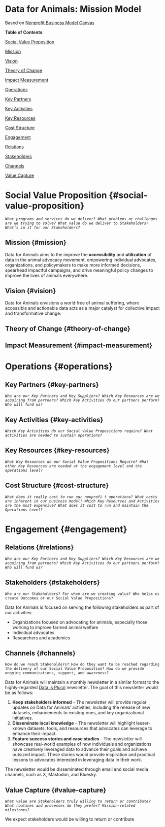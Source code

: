 # **Data for Animals: Mission Model**

Based on [Nonprofit Business Model Canvas](./nonprofit-business-model-canvas.pdf)

**Table of Contents**

[Social Value Proposition](#social-value-proposition)

[Mission](#mission)

[Vision](#vision)

[Theory of Change](#theory-of-change)

[Impact Measurement](#impact-measurement)

[Operations](#operations)

[Key Partners](#key-partners)

[Key Activities](#key-activities)

[Key Resources](#key-resources)

[Cost Structure](#cost-structure)

[Engagement](#engagement)

[Relations](#relations)

[Stakeholders](#stakeholders)

[Channels](#channels)

[Value Capture](#value-capture)

# 

# **Social Value Proposition** {#social-value-proposition}

*`What programs and services do we deliver? What problems or challenges are we trying to solve? What value do we deliver to Stakeholders? What’s in it for our Stakeholders?`*

## **Mission** {#mission}

Data for Animals aims to the improve the **accessibility** and **utilization** of data in the animal advocacy movement, empowering individual advocates, organizations, and policymakers to make more informed decisions, spearhead impactful campaigns, and drive meaningful policy changes to improve the lives of animals everywhere.

## **Vision** {#vision}

Data for Animals envisions a world free of animal suffering, where accessible and actionable data acts as a major catalyst for collective impact and transformative change.

## **Theory of Change** {#theory-of-change}

## **Impact Measurement** {#impact-measurement}

# **Operations** {#operations}

## **Key Partners** {#key-partners}

*`Who are our Key Partners and Key Suppliers? Which Key Resources are we acquiring from partners? Which Key Activities do our partners perform? Who will fund us?`*

## **Key Activities** {#key-activities}

*`Which Key Activities do our Social Value Propositions require? What activities are needed to sustain operations?`*

## **Key Resources** {#key-resources}

*`What Key Resources do our Social Value Propositions Require? What other Key Resources are needed at the engagement level and the operations level?`*

## **Cost Structure** {#cost-structure}

*`What does it really cost to run our nonprofi t operations? What costs are inherent in our business model? Which Key Resources and Activities are the most expensive? What does it cost to run and maintain the Operations Level?`*

# **Engagement** {#engagement}

## **Relations** {#relations}

*`Who are our Key Partners and Key Suppliers? Which Key Resources are we acquiring from partners? Which Key Activities do our partners perform? Who will fund us?`*

## **Stakeholders** {#stakeholders}

`Who are our Stakeholders? For whom are we creating value? Who helps us create Outcomes or our Social Value Propositions?`

Data for Animals is focused on serving the following stakeholders as part of our activities:

* Organizations focused on advocating for animals, especially those working to improve farmed animal welfare  
* Individual advocates  
* Researchers and academics

## **Channels** {#channels}

`How do we reach Stakeholders? How do they want to be reached regarding the delivery of our Social Value Proposition? How do we provide ongoing communications, support, and awareness?`

Data for Animals will maintain a monthly newsletter in a similar format to the highly-regarded [Data is Plural](https://www.data-is-plural.com/) newsletter. The goal of this newsletter would be as follows:

1. **Keep stakeholders informed** \- The newsletter will provide regular updates on Data for Animals’ activities, including the release of new datasets, enhancements to existing ones, and key organizational initiatives.  
2. **Disseminate local knowledge** \- The newsletter will highlight lesser-known datasets, tools, and resources that advocates can leverage to enhance their impact.  
3. **Feature success stories and case studies** \- The newsletter will showcase real-world examples of how individuals and organizations have creatively leveraged data to advance their goals and achieve outsized impact. These stories would provide inspiration and practical lessons to advocates interested in leveraging data in their work.

The newsletter would be disseminated through email and social media channels, such as X, Mastodon, and Bluesky.

## **Value Capture** {#value-capture}

*`What value are Stakeholders truly willing to return or contribute? What routines and processes do they prefer? Mission-related milestones?`*

We expect stakeholders would be willing to return or contribute 
